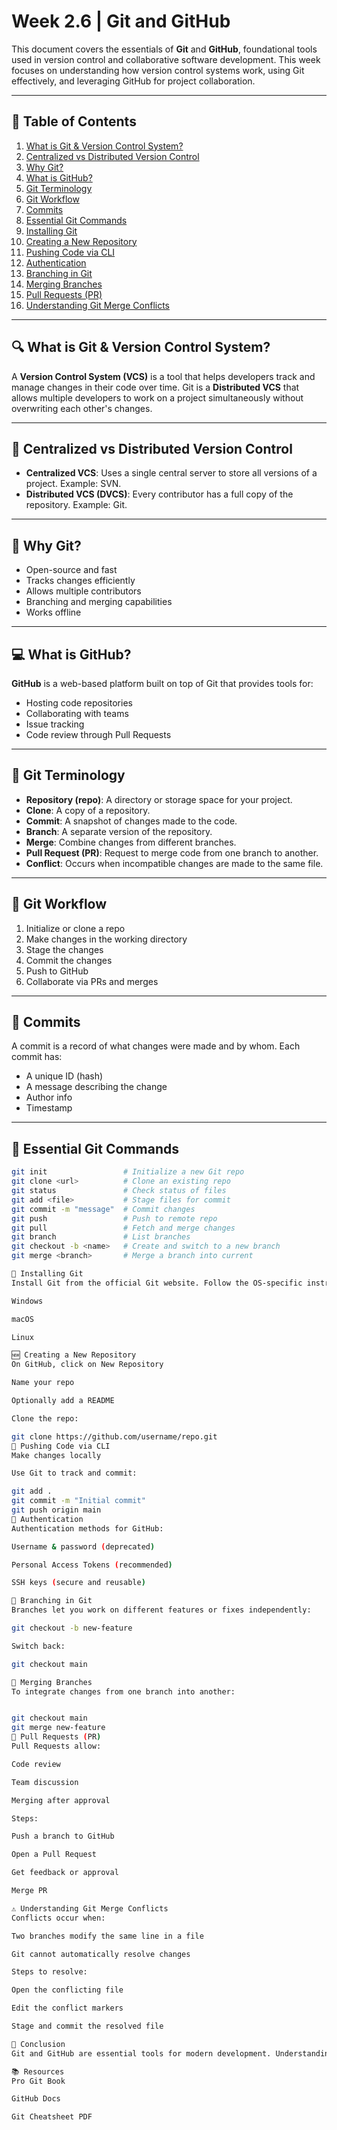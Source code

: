 # Week 2.6 | Git and GitHub

This document covers the essentials of **Git** and **GitHub**, foundational tools used in version control and collaborative software development. This week focuses on understanding how version control systems work, using Git effectively, and leveraging GitHub for project collaboration.

---

## 📌 Table of Contents

1. [What is Git & Version Control System?](#what-is-git--version-control-system)
2. [Centralized vs Distributed Version Control](#centralized-vs-distributed-version-control)
3. [Why Git?](#why-git)
4. [What is GitHub?](#what-is-github)
5. [Git Terminology](#git-terminology)
6. [Git Workflow](#git-workflow)
7. [Commits](#commits)
8. [Essential Git Commands](#essential-git-commands)
9. [Installing Git](#installing-git)
10. [Creating a New Repository](#creating-a-new-repository)
11. [Pushing Code via CLI](#pushing-code-via-cli)
12. [Authentication](#authentication)
13. [Branching in Git](#branching-in-git)
14. [Merging Branches](#merging-branches)
15. [Pull Requests (PR)](#pull-requests-pr)
16. [Understanding Git Merge Conflicts](#understanding-git-merge-conflicts)

---

## 🔍 What is Git & Version Control System?

A **Version Control System (VCS)** is a tool that helps developers track and manage changes in their code over time. Git is a **Distributed VCS** that allows multiple developers to work on a project simultaneously without overwriting each other's changes.

---

## 🔗 Centralized vs Distributed Version Control

- **Centralized VCS**: Uses a single central server to store all versions of a project. Example: SVN.
- **Distributed VCS (DVCS)**: Every contributor has a full copy of the repository. Example: Git.

---

## 🚀 Why Git?

- Open-source and fast
- Tracks changes efficiently
- Allows multiple contributors
- Branching and merging capabilities
- Works offline

---

## 💻 What is GitHub?

**GitHub** is a web-based platform built on top of Git that provides tools for:
- Hosting code repositories
- Collaborating with teams
- Issue tracking
- Code review through Pull Requests

---

## 📘 Git Terminology

- **Repository (repo)**: A directory or storage space for your project.
- **Clone**: A copy of a repository.
- **Commit**: A snapshot of changes made to the code.
- **Branch**: A separate version of the repository.
- **Merge**: Combine changes from different branches.
- **Pull Request (PR)**: Request to merge code from one branch to another.
- **Conflict**: Occurs when incompatible changes are made to the same file.

---

## 🔄 Git Workflow

1. Initialize or clone a repo
2. Make changes in the working directory
3. Stage the changes
4. Commit the changes
5. Push to GitHub
6. Collaborate via PRs and merges

---

## 📝 Commits

A commit is a record of what changes were made and by whom. Each commit has:
- A unique ID (hash)
- A message describing the change
- Author info
- Timestamp

---

## 🧰 Essential Git Commands

```bash
git init                 # Initialize a new Git repo
git clone <url>          # Clone an existing repo
git status               # Check status of files
git add <file>           # Stage files for commit
git commit -m "message"  # Commit changes
git push                 # Push to remote repo
git pull                 # Fetch and merge changes
git branch               # List branches
git checkout -b <name>   # Create and switch to a new branch
git merge <branch>       # Merge a branch into current

🧱 Installing Git
Install Git from the official Git website. Follow the OS-specific instructions for:

Windows

macOS

Linux

🆕 Creating a New Repository
On GitHub, click on New Repository

Name your repo

Optionally add a README

Clone the repo:

git clone https://github.com/username/repo.git
🧭 Pushing Code via CLI
Make changes locally

Use Git to track and commit:

git add .
git commit -m "Initial commit"
git push origin main
🔐 Authentication
Authentication methods for GitHub:

Username & password (deprecated)

Personal Access Tokens (recommended)

SSH keys (secure and reusable)

🌿 Branching in Git
Branches let you work on different features or fixes independently:

git checkout -b new-feature

Switch back:

git checkout main

🧬 Merging Branches
To integrate changes from one branch into another:


git checkout main
git merge new-feature
🔁 Pull Requests (PR)
Pull Requests allow:

Code review

Team discussion

Merging after approval

Steps:

Push a branch to GitHub

Open a Pull Request

Get feedback or approval

Merge PR

⚠️ Understanding Git Merge Conflicts
Conflicts occur when:

Two branches modify the same line in a file

Git cannot automatically resolve changes

Steps to resolve:

Open the conflicting file

Edit the conflict markers

Stage and commit the resolved file

📎 Conclusion
Git and GitHub are essential tools for modern development. Understanding their workflows and features enables better collaboration, version tracking, and productivity in software projects.

📚 Resources
Pro Git Book

GitHub Docs

Git Cheatsheet PDF